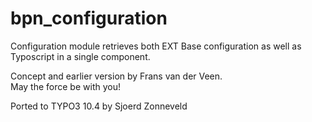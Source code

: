 # bpn_configuration

Configuration module retrieves both EXT Base configuration 
as well as Typoscript in a single component.

Concept and earlier version by Frans van der Veen.
<br/>May the force be with you!

Ported to TYPO3 10.4 by Sjoerd Zonneveld
